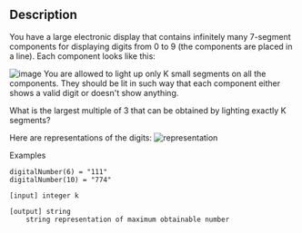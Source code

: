 ## Description

You have a large electronic display that contains infinitely many 7-segment components for displaying digits from 0 to 9 (the components are placed in a line). Each component looks like this:

![image](https://codefightsuserpics.s3.amazonaws.com/tasks/digitalNumber/img/component.png?_tm=1442506853981)
You are allowed to light up only K small segments on all the components. They should be lit in such way that each component either shows a valid digit or doesn't show anything.

What is the largest multiple of 3 that can be obtained by lighting exactly K segments?

Here are representations of the digits:
![representation](https://codefightsuserpics.s3.amazonaws.com/tasks/digitalNumber/img/digits.gif?_tm=1442506854106)

Examples

    digitalNumber(6) = "111"
    digitalNumber(10) = "774"

    [input] integer k

    [output] string
        string representation of maximum obtainable number
